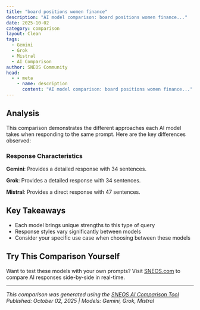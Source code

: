```yaml
---
title: "board positions women finance"
description: "AI model comparison: board positions women finance..."
date: 2025-10-02
category: comparison
layout: Clean
tags:
  - Gemini
  - Grok
  - Mistral
  - AI Comparison
author: SNEOS Community
head:
  - - meta
    - name: description
      content: "AI model comparison: board positions women finance..."
---
```


<ChatComparison
  title="board positions women finance"
  prompt="board positions women finance"
  :responses='{
    "Gemini": "There is a persistent underrepresentation of women on boards in the finance industry, though progress is being made. Here\u0027s a breakdown of the situation:\n\n**The Current State:**\n\n*   **Underrepresentation:** While the number of women on boards in finance has increased in recent years, they are still significantly underrepresented compared to men. The exact percentages vary depending on the region and type of financial institution.\n*   **Slow Progress:** Progress towards gender parity has been slow.\n*   **\u0022Tokenism\u0022 Concerns:** In some cases, the presence of one or two women on a board may be seen as \u0022tokenism,\u0022 without a genuine commitment to diverse perspectives and inclusive decision-making.\n*   **Pipeline Problem:** Some argue that there is a lack of qualified women in the pipeline for board positions. However, studies have shown that this is often a misconception and that there are many qualified women available.\n\n**Why It Matters:**\n\n*   **Better Governance:** Research suggests that companies with more diverse boards tend to have better governance, improved risk management, and greater innovation.\n*   **Improved Financial Performance:** Some studies have found a correlation between gender diversity on boards and improved financial performance.\n*   **Better Representation of Customers:** A more diverse board can better understand and represent the needs of a diverse customer base.\n*   **Talent Attraction and Retention:** Companies with diverse boards are often more attractive to talented employees, especially women.\n*   **Ethical Considerations:** Gender equality is a matter of fairness and social justice.\n\n**Reasons for Underrepresentation:**\n\n*   **Historical Bias:** The finance industry has traditionally been male-dominated, leading to ingrained biases in hiring and promotion practices.\n*   **Networking and Mentorship:** Women may have fewer opportunities to network with and receive mentorship from senior leaders, which can hinder their career advancement.\n*   **Work-Life Balance Challenges:** The demands of senior leadership roles, combined with traditional expectations around childcare and family responsibilities, can make it difficult for women to advance.\n*   **Lack of Sponsorship:** Women may not receive the same level of sponsorship and advocacy from senior leaders as their male counterparts.\n*   **Unconscious Bias:** Unconscious biases can influence decisions about who is seen as qualified and ready for board service.\n*   **Recruitment Practices:** Traditional recruitment practices may rely on existing networks, which can perpetuate the lack of diversity.\n\n**Initiatives and Efforts to Improve Representation:**\n\n*   **Quotas and Targets:** Some countries and regions have introduced quotas or targets for female representation on boards.\n*   **Diversity and Inclusion Programs:** Many financial institutions have implemented diversity and inclusion programs to promote gender equality in hiring, promotion, and leadership development.\n*   **Mentorship and Sponsorship Programs:** These programs aim to provide women with the support and guidance they need to advance their careers.\n*   **Networking Opportunities:** Organizations are creating networking opportunities for women in finance to connect with each other and with senior leaders.\n*   **Recruitment Reforms:** Companies are reforming their recruitment practices to ensure that they are reaching a diverse pool of candidates.\n*   **Investor Pressure:** Investors are increasingly demanding greater gender diversity on boards and are using their influence to encourage companies to take action.\n*   **Transparency and Reporting:** Increased transparency and reporting on gender diversity metrics can help to hold companies accountable.\n\n**Examples of Positive Steps:**\n\n*   **30% Club:** The 30% Club is a global campaign that aims to achieve at least 30% female representation on boards and in senior management.\n*   **Investor Initiatives:** Several investor groups have launched initiatives to promote gender diversity on boards.\n*   **Company-Specific Programs:** Many financial institutions have implemented their own programs to increase the representation of women in leadership positions.\n\n**In Conclusion:**\n\nWhile progress has been made, there is still significant work to be done to achieve gender parity on boards in the finance industry. A multi-faceted approach, including quotas/targets, diversity and inclusion programs, mentorship and sponsorship, and recruitment reforms, is needed to address the systemic barriers that prevent women from reaching the highest levels of leadership.\n\nYou can research the following to get more up-to-date information:\n\n*   **Catalyst:** A leading non-profit organization focused on advancing women in business.\n*   **McKinsey \u0026 Company:** Regularly publishes research on gender diversity in the workplace.\n*   **Financial Regulatory Bodies:** Check the websites of financial regulatory bodies in different regions for data and reports on gender diversity in the finance industry.\n*   **Bloomberg Gender-Equality Index:** Tracks the performance of public companies committed to reporting gender-related data.\n\n",
    "Grok": "I\u0027m interpreting your query as asking about the representation of women in board positions within the finance industry. If you meant something else, please clarify.\n\n### Women in Board Positions in Finance\nThe representation of women in board positions in the finance sector has been a widely discussed topic due to ongoing gender disparities, though progress has been made in recent years. Below is an overview based on available data and trends up to 2023:\n\n#### Current Statistics and Trends\n1. **Global Representation**:\n   - According to studies by organizations like Deloitte and the Spencer Stuart Board Index, women hold approximately 20-30% of board seats globally in financial services companies, with variations by region and company size.\n   - In the U.S., the 2023 Spencer Stuart Board Index reported that women made up about 29% of board seats in S\u0026P 500 financial companies, an increase from previous years.\n\n2. **Regional Differences**:\n   - Europe leads in gender diversity on boards, partly due to mandatory quotas in countries like Norway (40% minimum for women on boards of public companies) and France (legislation pushing for gender balance). In these regions, women often hold 30-40% of board seats in finance.\n   - In Asia and parts of the Middle East, representation is lower, often below 15%, though countries like India have introduced mandates requiring at least one woman on boards of listed companies.\n\n3. **Progress and Challenges**:\n   - Progress has been driven by regulatory pressures, shareholder advocacy, and corporate initiatives focused on diversity, equity, and inclusion (DEI).\n   - However, women remain underrepresented in key decision-making roles such as board chair or CEO positions in finance. Many women on boards are in non-executive roles.\n\n4. **Pipeline Issues**:\n   - A significant barrier is the limited pipeline of women in senior management roles within finance, which often feed into board positions. Women are still underrepresented in C-suite roles like CFO or COO in the sector.\n   - Stereotypes about risk-taking and leadership styles in finance, a traditionally male-dominated industry, also play a role.\n\n#### Why Representation Matters\n- **Performance**: Studies, such as those by McKinsey \u0026 Company, have shown that companies with greater gender diversity on boards and in leadership often outperform their peers financially and in terms of innovation.\n- **Perspective**: Diverse boards bring varied perspectives, which are critical in finance for risk management and understanding diverse customer bases.\n- **Equity**: Increasing representation addresses systemic inequalities and promotes fairness in corporate governance.\n\n#### Initiatives and Policies\n- **Quotas and Mandates**: Countries like Norway, France, and California (U.S.) have implemented or proposed quotas for women on boards, with varying degrees of success.\n- **Corporate Programs**: Many financial institutions, such as Goldman Sachs and JPMorgan Chase, have launched initiatives to promote women into leadership roles and onto boards.\n- **Investor Pressure**: Institutional investors, like BlackRock and State Street, have pushed for greater board diversity through voting policies and engagement with companies.\n\n#### Key Reports and Resources\n- **Deloitte Global Boardroom Program**: Regularly publishes reports on women in boardrooms across industries, including finance.\n- **Spencer Stuart Board Index**: Provides annual data on board composition in major markets.\n- **McKinsey \u0026 Company**: Their \u0022Women in the Workplace\u0022 reports often cover board diversity in finance.\n\nIf you\u0027re looking for specific data (e.g., for a particular country, company, or year), or if you meant something else by \u0022board positions women finance\u0022 (like career advice or specific roles), let me know, and I can narrow it down further!",
    "Mistral": "Increasing the representation of women on corporate boards, particularly in the finance sector, has been a significant focus in recent years. Here are some key points and strategies related to this topic:\n\n### Importance of Women on Boards\n1. **Diversity of Perspectives**: Women bring diverse viewpoints and experiences, which can lead to better decision-making and problem-solving.\n2. **Improved Performance**: Studies have shown that companies with more women on their boards tend to perform better financially.\n3. **Enhanced Governance**: Diverse boards are more likely to have robust governance practices, reducing the risk of groupthink and unethical behavior.\n4. **Talent Attraction and Retention**: A diverse board can attract a broader range of talent and improve employee satisfaction and retention.\n\n### Strategies to Increase Women\u0027s Representation\n1. **Quotas and Targets**: Some countries and organizations have implemented quotas or targets for the number of women on boards. For example, Norway has a 40% quota for women on boards.\n2. **Mentorship and Sponsorship Programs**: Providing mentorship and sponsorship opportunities can help women advance to board positions.\n3. **Networking Opportunities**: Creating networking events and platforms specifically for women in finance can help them build the connections needed to secure board positions.\n4. **Training and Development**: Offering leadership training and development programs can prepare women for board roles.\n5. **Recruitment Practices**: Ensuring that recruitment processes are inclusive and that job descriptions are gender-neutral can attract more female candidates.\n6. **Board Diversity Policies**: Implementing policies that prioritize diversity in board composition can drive change from the top down.\n\n### Challenges and Barriers\n1. **Pipeline Issues**: There is often a lack of women in senior leadership roles, which are typically the pipeline for board positions.\n2. **Unconscious Bias**: Biases in the recruitment and selection process can hinder women\u0027s advancement.\n3. **Work-Life Balance**: Women often face challenges related to work-life balance, which can impact their career progression.\n4. **Lack of Role Models**: The absence of female role models in leadership positions can discourage women from pursuing these roles.\n\n### Success Stories and Initiatives\n1. **30% Club**: An international campaign aimed at increasing the number of women on boards to at least 30%.\n2. **Women on Boards**: An organization that provides resources and support for women seeking board positions.\n3. **Paradigm for Parity**: A coalition of business leaders dedicated to addressing the corporate leadership gender gap.\n4. **Catalyst**: A global nonprofit working to build workplaces that work for women.\n\n### Industry-Specific Considerations\nIn the finance sector, the need for diversity is particularly acute due to the industry\u0027s influence on the broader economy. Financial institutions can lead by example by:\n1. **Setting Industry Standards**: Establishing best practices for board diversity that other sectors can follow.\n2. **Investing in Women-Led Businesses**: Supporting women-led startups and businesses can create a pipeline of future leaders.\n3. **Promoting Financial Literacy**: Encouraging financial literacy programs for women can empower them to take on leadership roles in finance.\n\n### Conclusion\nIncreasing the number of women on boards in the finance sector is not just a matter of fairness; it is a strategic imperative that can drive better performance and governance. By implementing targeted strategies and overcoming barriers, the finance industry can lead the way in achieving greater gender diversity at the highest levels of corporate leadership."
  }'
  published-date="14:20"
/>

## Analysis

This comparison demonstrates the different approaches each AI model takes when responding to the same prompt. Here are the key differences observed:

### Response Characteristics

**Gemini**: Provides a detailed response with 34 sentences. 

**Grok**: Provides a detailed response with 34 sentences. 

**Mistral**: Provides a direct response with 47 sentences. 

## Key Takeaways

- Each model brings unique strengths to this type of query
- Response styles vary significantly between models
- Consider your specific use case when choosing between these models

## Try This Comparison Yourself

Want to test these models with your own prompts? Visit [SNEOS.com](https://sneos.com) to compare AI responses side-by-side in real-time.

---

*This comparison was generated using the [SNEOS AI Comparison Tool](https://sneos.com)*
*Published: October 02, 2025 | Models: Gemini, Grok, Mistral*
